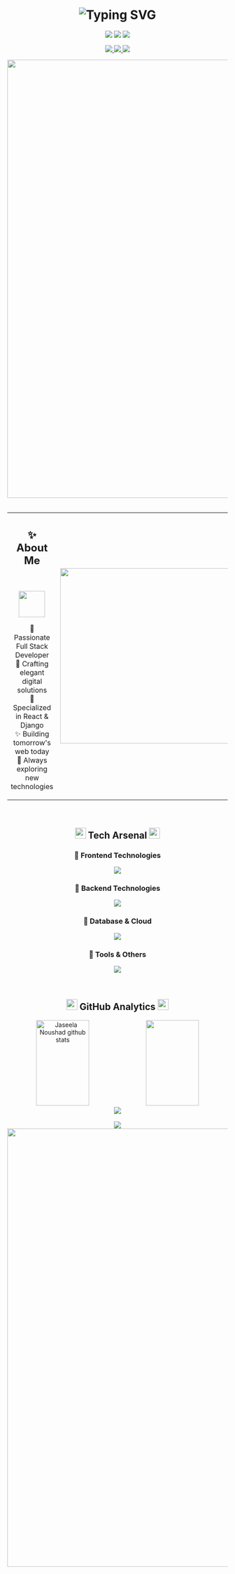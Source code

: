 <div align="center">

<!-- Name Animation -->
<h1 align="center">
  <img src="https://readme-typing-svg.herokuapp.com?font=Righteous&size=45&duration=4000&pause=1000&color=FF69B4&center=true&vCenter=true&random=false&width=600&height=70&lines=Jaseela+Noushad;Full+Stack+Developer;Digital+Craftsperson" alt="Typing SVG" />
</h1>

<!-- Animated Badges -->
<p align="center">
  <img src="https://img.shields.io/badge/PRO-Full%20Stack%20Developer-ff69b4?style=for-the-badge&logo=dev.to&logoColor=white&labelColor=ff1493" />
  <img src="https://komarev.com/ghpvc/?username=jasln1414&style=for-the-badge&color=ff69b4&label=PROFILE+VIEWS" />
  <img src="https://img.shields.io/badge/FOCUS-Web%20Development-ff1493?style=for-the-badge&labelColor=ff69b4" />
</p>

<!-- Social Links -->
<p align="center">
  <a href="https://www.linkedin.com/in/jaseela-noushad-161a332b4/" target="_blank">
    <img src="https://img.shields.io/badge/-LinkedIn-ff69b4?style=for-the-badge&logo=Linkedin&logoColor=white&labelColor=ff1493" />
  </a>
  <a href="mailto:Jaseela1414@gmail.com" target="_blank">
    <img src="https://img.shields.io/badge/-Email-ff1493?style=for-the-badge&logo=Gmail&logoColor=white&labelColor=ff69b4" />
  </a>
  <a href="https://drive.google.com/file/d/1K26E9HOVCzEeQPmWOPSxc42bJjOmtb6t/view?usp=sharing" target="_blank">
    <img src="https://img.shields.io/badge/-Resume-ff69b4?style=for-the-badge&logo=Adobe&logoColor=white&labelColor=ff1493" />
  </a>
</p>

<!-- Animated Divider -->
<img src="https://user-images.githubusercontent.com/74038190/212284115-f47cd8ff-2ffb-4b04-b5bf-4d1c14c0247f.gif" width="1000" />

</div>

<!-- About Me Section -->
<br>
<div align="center">
  <table>
    <tr>
      <td width="50%">
        <h2 align="center">✨ About Me</h2>
        <br>
        <p align="center">
          <img src="https://user-images.githubusercontent.com/74038190/216122041-518ac897-8d92-4c6b-9b3f-ca01dcaf38ee.png" width="60" />
        </p>
        <p align="center">
          🌸 Passionate Full Stack Developer<br>
          💫 Crafting elegant digital solutions<br>
          🎯 Specialized in React & Django<br>
          ✨ Building tomorrow's web today<br>
          🚀 Always exploring new technologies
        </p>
      </td>
      <td width="50%">
        <img src="https://user-images.githubusercontent.com/74038190/229223263-cf2e4b07-2615-4f87-9c38-e37600f8381a.gif" width="400" />
      </td>
    </tr>
  </table>
</div>

<!-- Skills Section -->
<br>
<h2 align="center">
  <img src="https://media2.giphy.com/media/QssGEmpkyEOhBCb7e1/giphy.gif?cid=ecf05e47a0n3gi1bfqntqmob8g9aid1oyj2wr3ds3mg700bl&rid=giphy.gif" width="25">
  Tech Arsenal
  <img src="https://media2.giphy.com/media/QssGEmpkyEOhBCb7e1/giphy.gif?cid=ecf05e47a0n3gi1bfqntqmob8g9aid1oyj2wr3ds3mg700bl&rid=giphy.gif" width="25">
</h2>

<div align="center">
  
### 💖 Frontend Technologies
<p align="center">
  <img src="https://skillicons.dev/icons?i=react,redux,js,ts,html,css,tailwind,sass,materialui,figma&theme=light&perline=10" />
</p>

### 🌺 Backend Technologies  
<p align="center">
  <img src="https://skillicons.dev/icons?i=python,django,nodejs,express,java,spring&theme=light&perline=10" />
</p>

### 🌸 Database & Cloud
<p align="center">
  <img src="https://skillicons.dev/icons?i=mysql,postgres,mongodb,redis,aws,docker,kubernetes,nginx&theme=light&perline=10" />
</p>

### 🎀 Tools & Others
<p align="center">
  <img src="https://skillicons.dev/icons?i=git,github,vscode,postman,linux,bash&theme=light&perline=10" />
</p>

</div>

<!-- GitHub Stats -->
<br>
<h2 align="center">
  <img src="https://media.giphy.com/media/iY8CRBdQXODJSCERIr/giphy.gif" width="25">
  GitHub Analytics
  <img src="https://media.giphy.com/media/iY8CRBdQXODJSCERIr/giphy.gif" width="25">
</h2>

<div align="center">
  <img width="49%" height="195px" src="https://github-readme-stats.vercel.app/api?username=jasln1414&show_icons=true&count_private=true&hide_border=true&title_color=ff69b4&icon_color=ff69b4&text_color=c9d1d9&bg_color=0d1117" alt="Jaseela Noushad github stats" /> 
  <img width="49%" height="195px" src="https://github-readme-stats.vercel.app/api/top-langs/?username=jasln1414&layout=compact&hide_border=true&title_color=ff69b4&text_color=c9d1d9&bg_color=0d1117" />
</div>

<div align="center">
  <img src="https://github-readme-streak-stats.herokuapp.com/?user=jasln1414&theme=black-ice&hide_border=true&stroke=ff69b4&ring=ff69b4&fire=ff1493&currStreakLabel=ff69b4&background=0d1117" />
</div>



<!-- Quote -->
<br>
<div align="center">
  <img src="https://quotes-github-readme.vercel.app/api?type=horizontal&theme=radical&quote=Code%20is%20like%20humor.%20When%20you%20have%20to%20explain%20it,%20it's%20bad.&author=Cory%20House" />
</div>

<!-- Footer -->
<img src="https://user-images.githubusercontent.com/74038190/212284115-f47cd8ff-2ffb-4b04-b5bf-4d1c14c0247f.gif" width="1000" />

<div align="center">
  <img src="https://user-images.githubusercontent.com/74038190/235224431-e8c8c12e-6826-47f1
